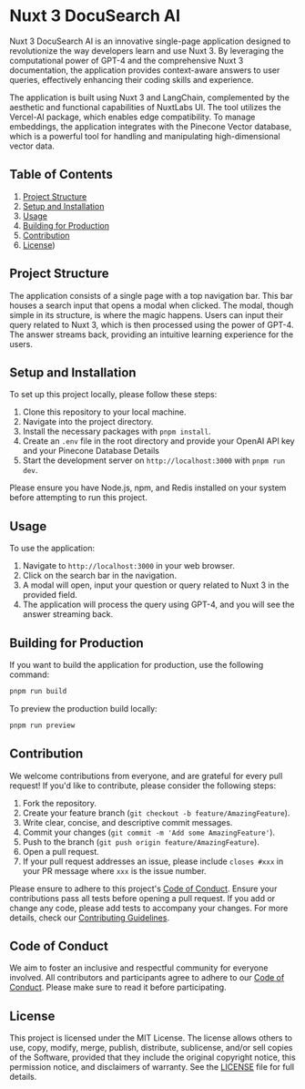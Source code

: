 # Nuxt 3 DocuSearch AI

Nuxt 3 DocuSearch AI is an innovative single-page application designed to revolutionize the way developers learn and use
Nuxt 3. By leveraging the computational power of GPT-4 and the comprehensive Nuxt 3 documentation, the application
provides context-aware answers to user queries, effectively enhancing their coding skills and experience.

The application is built using Nuxt 3 and LangChain, complemented by the aesthetic and functional capabilities of
NuxtLabs UI. The tool utilizes the Vercel-AI package, which enables edge compatibility. 
To manage embeddings, the application integrates with the Pinecone Vector database, which is a powerful tool
for handling and manipulating high-dimensional vector data.

## Table of Contents

1. [Project Structure](#project-structure)
2. [Setup and Installation](#setup-and-installation)
3. [Usage](#usage)
4. [Building for Production](#building-for-production)
5. [Contribution](#contribution)
6. [License](#license))

## Project Structure

The application consists of a single page with a top navigation bar. This bar houses a search input that opens a modal
when clicked. The modal, though simple in its structure, is where the magic happens. Users can input their query related
to Nuxt 3, which is then processed using the power of GPT-4. The answer streams back, providing an intuitive learning
experience for the users.

## Setup and Installation

To set up this project locally, please follow these steps:

1. Clone this repository to your local machine.
2. Navigate into the project directory.
3. Install the necessary packages with `pnpm install`.
4. Create an `.env` file in the root directory and provide your OpenAI API key and your Pinecone Database Details
5. Start the development server on `http://localhost:3000` with `pnpm run dev`.

Please ensure you have Node.js, npm, and Redis installed on your system before attempting to run this project.

## Usage

To use the application:

1. Navigate to `http://localhost:3000` in your web browser.
2. Click on the search bar in the navigation.
3. A modal will open, input your question or query related to Nuxt 3 in the provided field.
4. The application will process the query using GPT-4, and you will see the answer streaming back.

## Building for Production

If you want to build the application for production, use the following command:

```bash
pnpm run build
```

To preview the production build locally:

```bash
pnpm run preview
```

## Contribution

We welcome contributions from everyone, and are grateful for every pull request! If you'd like to contribute, please
consider the following steps:

1. Fork the repository.
2. Create your feature branch (`git checkout -b feature/AmazingFeature`).
3. Write clear, concise, and descriptive commit messages.
4. Commit your changes (`git commit -m 'Add some AmazingFeature'`).
5. Push to the branch (`git push origin feature/AmazingFeature`).
6. Open a pull request.
7. If your pull request addresses an issue, please include `closes #xxx` in your PR message where `xxx` is the issue
   number.

Please ensure to adhere to this project's [Code of Conduct](CODE_OF_CONDUCT.md). Ensure your contributions pass all
tests before opening a pull request. If you add or change any code, please add tests to accompany your changes. For more
details, check our [Contributing Guidelines](CONTRIBUTING.md).

## Code of Conduct

We aim to foster an inclusive and respectful community for everyone involved. All contributors and participants agree to
adhere to our [Code of Conduct](CODE_OF_CONDUCT.md). Please make sure to read it before participating.

## License

This project is licensed under the MIT License. The license allows others to use, copy, modify, merge, publish,
distribute, sublicense, and/or sell copies of the Software, provided that they include the original copyright notice,
this permission notice, and disclaimers of warranty. See the [LICENSE](LICENSE) file for full details.
